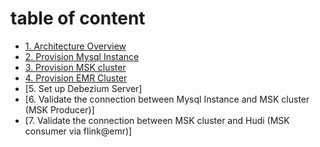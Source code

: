 # table of content

- [1. Architecture Overview](https://github.com/symeta/realtime-dw-prototype/blob/architecture-overview/README.md)
- [2. Provision Mysql Instance]()
- [3. Provision MSK cluster]()
- [4. Provision EMR Cluster]()
- [5. Set up Debezium Server]
- [6. Validate the connection between Mysql Instance and MSK cluster (MSK Producer)]
- [7. Validate the connection between MSK cluster and Hudi (MSK consumer via flink@emr)]
